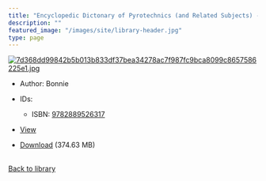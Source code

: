 ```yaml
---
title: "Encyclopedic Dictonary of Pyrotechnics (and Related Subjects) - Internet Edition"
description: ""
featured_image: "/images/site/library-header.jpg"
type: page
---
```


<a href="" target="_blank">![7d368dd99842b5b013b833df37bea34278ac7f987fc9bca8099c8657586225e1.jpg](/images/library/7d368dd99842b5b013b833df37bea34278ac7f987fc9bca8099c8657586225e1.jpg)</a>
* Author: Bonnie
* IDs:
  * ISBN: <a href="https://www.worldcat.org/isbn/9782889526317" target="_blank">9782889526317</a>
* <a href="" target="_blank">View</a>

* [Download]() (374.63 MB)

<br />[Back to library](/library/)
